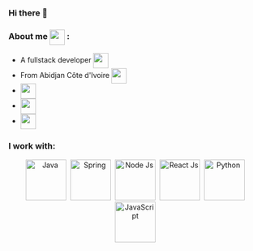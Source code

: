 ### Hi there 👋

###  About me <img src="https://cdn-icons-png.flaticon.com/512/64/64572.png" width="30" align="center"> :
- A fullstack developer <img src="https://cdn-icons-png.flaticon.com/512/3242/3242244.png" width="30" align="center">
- From Abidjan Côte d'Ivoire <img src="https://cdn-icons-png.flaticon.com/512/323/323276.png" width="30" align="center"> 
-   <a href="https://www.linkedin.com/in/mamadou-kon%C3%A9-3b1694b9/" align="center" target="_blank"> <img src="https://cdn-icons-png.flaticon.com/512/174/174857.png" width="30" align="center"></a>
-   <a href="https://twitter.com/mkoner_/" align="center" target="_blank"> <img src="https://cdn-icons-png.flaticon.com/512/3256/3256013.png" width="30" align="center"></a>
-  <a href="mailto:amzid@hotmail.fr" align="center" target="_blank"> <img src="https://cdn-icons-png.flaticon.com/512/281/281769.png" width="30" align="center"></a> 
 

### I work with:
<div align="center">
 <img src="https://cdn-icons-png.flaticon.com/512/919/919854.png" title="Java" alt="Java" width="80" height="80"/>&nbsp;
 <img src="https://www.openxcell.com/wp-content/uploads/2021/10/springboot-inner.svg" title="Spring" alt="Spring" width="80" height="80"/>&nbsp;
 <img src="https://cdn.iconscout.com/icon/free/png-256/nodejs-2-226035.png?w=128&f=avif" title="Node Js" alt="Node Js" width="80" height="80"/>&nbsp;
 <img src="https://cdn.iconscout.com/icon/premium/png-256-thumb/react-js-5379349-4492471.png?w=128&f=avif" title="React Js" alt="React Js" width="80" height="80"/>&nbsp;
 <img src="https://cdn.iconscout.com/icon/free/png-256/python-2-226051.png?w=128&f=avif" title="Python" alt="Python" width="80" height="80"/>&nbsp;
 <img src="https://cdn.iconscout.com/icon/free/png-256/javascript-1-225993.png?w=128&f=avif" title="JavaScript" alt="JavaScript" width="80" height="80"/>&nbsp;
 
 
 
 
 
 </div>
 
<!--
**mkoner/mkoner** is a ✨ _special_ ✨ repository because its `README.md` (this file) appears on your GitHub profile.

Here are some ideas to get you started:

- 🔭 I’m currently working on ...
- 🌱 I’m currently learning ...
- 👯 I’m looking to collaborate on ...
- 🤔 I’m looking for help with ...
- 💬 Ask me about ...
- 📫 How to reach me: ...
- 😄 Pronouns: ...
- ⚡ Fun fact: ...
-->
